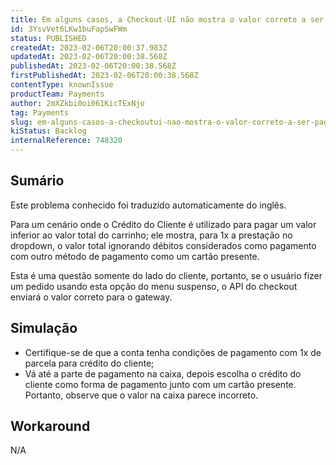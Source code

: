 ```yaml
---
title: Em alguns casos, a Checkout-UI não mostra o valor correto a ser pago com o Crédito do Cliente para 1x a prestação
id: 3YsvVet6LKw1buFapSwFWm
status: PUBLISHED
createdAt: 2023-02-06T20:00:37.983Z
updatedAt: 2023-02-06T20:00:38.568Z
publishedAt: 2023-02-06T20:00:38.568Z
firstPublishedAt: 2023-02-06T20:00:38.568Z
contentType: knownIssue
productTeam: Payments
author: 2mXZkbi0oi061KicTExNjo
tag: Payments
slug: em-alguns-casos-a-checkoutui-nao-mostra-o-valor-correto-a-ser-pago-com-o-credito-do-cliente-para-1x-a-prestacao
kiStatus: Backlog
internalReference: 748320
---
```


## Sumário

<div class="alert alert-info">
  <p>Este problema conhecido foi traduzido automaticamente do inglês.</p>
</div>


Para um cenário onde o Crédito do Cliente é utilizado para pagar um valor inferior ao valor total do carrinho; ele mostra, para 1x a prestação no dropdown, o valor total ignorando débitos considerados como pagamento com outro método de pagamento como um cartão presente.

Esta é uma questão somente do lado do cliente, portanto, se o usuário fizer um pedido usando esta opção do menu suspenso, o API do checkout enviará o valor correto para o gateway.


##

## Simulação



- Certifique-se de que a conta tenha condições de pagamento com 1x de parcela para crédito do cliente;
- Vá até a parte de pagamento na caixa, depois escolha o crédito do cliente como forma de pagamento junto com um cartão presente. Portanto, observe que o valor na caixa parece incorreto.


##

## Workaround


N/A





